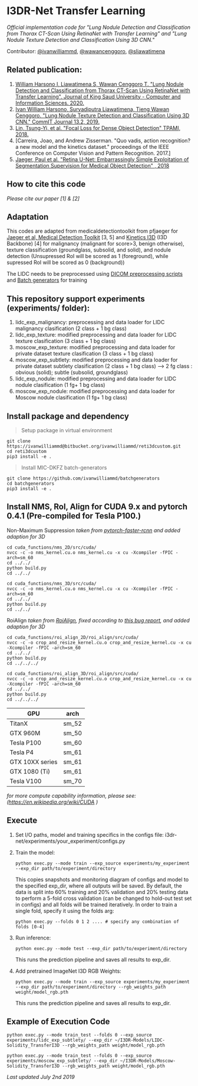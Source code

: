 # I3DR-Net Transfer Learning
*Official implementation code for "Lung Nodule Detection and Classification from Thorax CT-Scan Using RetinaNet with Transfer Learning" and "Lung Nodule Texture Detection and Classification Using 3D CNN."*

Contributor:
[@ivanwilliammd](https://github.com/ivanwilliammd), [@wawancenggoro](https://github.com/wawancenggoro), [@sliawatimena](https://github.com/sliawatimena)

## Related publication:

1. [William Harsono I, Liawatimena S, Wawan Cenggoro T. "Lung Nodule Detection and Classification from Thorax CT-Scan Using RetinaNet with Transfer Learning". Journal of King Saud University - Computer and Information Sciences. 2020.](https://doi.org/10.1016/j.jksuci.2020.03.013) 
2. [Ivan William Harsono, Suryadiputra Liawatimena, Tjeng Wawan Cenggoro. "Lung Nodule Texture Detection and Classification Using 3D CNN." CommIT Journal 13.2, 2019.](https://journal.binus.ac.id/index.php/commit/article/view/5995)
3. [Lin, Tsung-Yi, et al. "Focal Loss for Dense Object Detection" TPAMI, 2018.](https://arxiv.org/abs/1708.02002)
4. [Carreira, Joao, and Andrew Zisserman. "Quo vadis, action recognition? a new model and the kinetics dataset." proceedings of the IEEE Conference on Computer Vision and Pattern Recognition. 2017.]
5. [Jaeger, Paul et al. "Retina U-Net: Embarrassingly Simple Exploitation of Segmentation Supervision for Medical Object Detection" , 2018](https://arxiv.org/abs/1811.08661)

## How to cite this code
*Please cite our paper [1] & [2]*

## Adaptation
This codes are adapted from medicaldetectiontoolkit from pfjaeger for [Jaeger et al, Medical Detection Toolkit](https://github.com/pfjaeger/medicaldetectiontoolkit) [3, 5] and [Kinetics I3D](https://github.com/hassony2/kinetics_i3d_pytorch) (I3D Backbone) [4] for malignancy (malignant for score>3, benign otherwise), texture classification (groundglass, subsolid, and solid), and nodule detection (Unsupressed RoI will be scored as 1 (foreground), while supressed RoI will be scored as 0 (background))

The LIDC needs to be preprocessed using [DICOM preprocessing scripts](https://github.com/ivanwilliammd/DICOM-data-preprocessing-script) and [Batch generators](https://github.com/ivanwilliammd/batchgenerators) for training


## This repository support experiments (experiments/ folder):
1. lidc_exp_malignancy: preprocessing and data loader for LIDC malignancy clasification (2 class + 1 bg class)
2. lidc_exp_texture: modified preprocessing and data loader for LIDC texture clasification (3 class + 1 bg class)
3. moscow_exp_texture: modified preprocessing and data loader for private dataset texture clasification  (3 class + 1 bg class)
4. moscow_exp_subtlety: modified preprocessing and data loader for private dataset subtlety clasification  (2 class + 1 bg class) --> 2 fg class : obvious (solid); subtle (subsolid, groundglass)
5. lidc_exp_nodule: modified preprocessing and data loader for LIDC nodule clasification (1 fg+ 1 bg class)
6. moscow_exp_nodule: modified preprocessing and data loader for Moscow nodule clasification (1 fg+ 1 bg class)


## Install package and dependency

> Setup package in virtual environment
```
git clone https://ivanwilliammd@bitbucket.org/ivanwilliammd/reti3dcustom.git
cd reti3dcustom
pip3 install -e .
```

> Install MIC-DKFZ batch-generators 
```
git clone https://github.com/ivanwilliammd/batchgenerators
cd batchgenerators
pip3 install -e .
```

## Install NMS, RoI, Align for CUDA 9.x and pytorch 0.4.1 (Pre-compiled for Tesla P100.)

Non-Maximum Suppression 
*taken from [pytorch-faster-rcnn](https://github.com/ruotianluo/pytorch-faster-rcnn) and added adaption for 3D*
```
cd cuda_functions/nms_2D/src/cuda/
nvcc -c -o nms_kernel.cu.o nms_kernel.cu -x cu -Xcompiler -fPIC -arch=sm_60
cd ../../
python build.py
cd ../../

cd cuda_functions/nms_3D/src/cuda/
nvcc -c -o nms_kernel.cu.o nms_kernel.cu -x cu -Xcompiler -fPIC -arch=sm_60
cd ../../
python build.py
cd ../../
```
RoiAlign 
*taken from [RoiAlign](https://github.com/longcw/RoIAlign.pytorch), fixed according to [this bug report](https://hackernoon.com/how-tensorflows-tf-image-resize-stole-60-days-of-my-life-aba5eb093f35), and added adaption for 3D*

```
cd cuda_functions/roi_align_2D/roi_align/src/cuda/
nvcc -c -o crop_and_resize_kernel.cu.o crop_and_resize_kernel.cu -x cu -Xcompiler -fPIC -arch=sm_60
cd ../../
python build.py
cd ../../../

cd cuda_functions/roi_align_3D/roi_align/src/cuda/
nvcc -c -o crop_and_resize_kernel.cu.o crop_and_resize_kernel.cu -x cu -Xcompiler -fPIC -arch=sm_60
cd ../../
python build.py
cd ../../../
```

| GPU | arch |
| --- | --- |
| TitanX | sm_52 |
| GTX 960M | sm_50 |
| Tesla P100 | sm_60 |
| Tesla P4 | sm_61 |
| GTX 10XX series | sm_61 |
| GTX 1080 (Ti) | sm_61 |
| Tesla V100 | sm_70 |

*for more compute capability information, please see: (https://en.wikipedia.org/wiki/CUDA )*

## Execute
1. Set I/O paths, model and training specifics in the configs file: i3dr-net/experiments/your_experiment/configs.py
2. Train the model: 

	```
	python exec.py --mode train --exp_source experiments/my_experiment --exp_dir path/to/experiment/directory       
	```

	This copies snapshots and monitoring diagram of configs and model to the specified exp_dir, where all outputs will be saved. By default, the data is split into 60% training and 20% validation and 20% testing data to perform a 5-fold cross validation (can be changed to hold-out test set in configs) and all folds will be trained iteratively. In order to train a single fold, specify it using the folds arg: 

	```
	python exec.py --folds 0 1 2 .... # specify any combination of folds [0-4]
	```

3. Run inference:
	
	```
	python exec.py --mode test --exp_dir path/to/experiment/directory 
	```
	
	This runs the prediction pipeline and saves all results to exp_dir.

4. Add pretrained ImageNet I3D RGB Weights:
	
	```
	python exec.py --mode train --exp_source experiments/my_experiment --exp_dir path/to/experiment/directory --rgb_weights_path weight/model_rgb.pth     
	``` 
	
	This runs the prediction pipeline and saves all results to exp_dir.
	

## Example of Execution Code
```
python exec.py --mode train_test --folds 0 --exp_source experiments/lidc_exp_subtlety/ --exp_dir ~/I3DR-Models/LIDC-Solidity_TransferI3D --rgb_weights_path weight/model_rgb.pth
```
```
python exec.py --mode train_test --folds 0 --exp_source experiments/moscow_exp_subtlety/ --exp_dir ~/I3DR-Models/Moscow-Solidity_TransferI3D --rgb_weights_path weight/model_rgb.pth
```

*Last updated July 2nd 2019*
